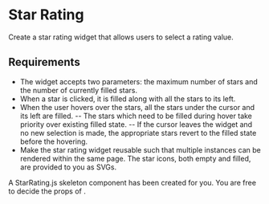 # Star Rating

Create a star rating widget that allows users to select a rating value.

## Requirements
- The widget accepts two parameters: the maximum number of stars and the number of currently filled stars.
- When a star is clicked, it is filled along with all the stars to its left.
- When the user hovers over the stars, all the stars under the cursor and its left are filled.
  -- The stars which need to be filled during hover take priority over existing filled state.
  -- If the cursor leaves the widget and no new selection is made, the appropriate stars revert to the filled state before the hovering.
- Make the star rating widget reusable such that multiple instances can be rendered within the same page.
The star icons, both empty and filled, are provided to you as SVGs.

A StarRating.js skeleton component has been created for you. You are free to decide the props of <StarRating />.